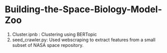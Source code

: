 # Building-the-Space-Biology-Model-Zoo

1. Cluster.ipnb : Clustering using BERTopic
2. seed_crawler.py: Used webscraping to extract features from a small subset of NASA space repository.
